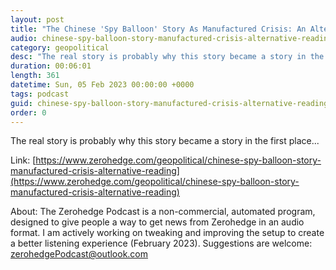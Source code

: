 ```yaml
---
layout: post
title: "The Chinese 'Spy Balloon' Story As Manufactured Crisis: An Alternative Reading"
audio: chinese-spy-balloon-story-manufactured-crisis-alternative-reading-2
category: geopolitical
desc: "The real story is probably why this story became a story in the first place..."
duration: 00:06:01
length: 361
datetime: Sun, 05 Feb 2023 00:00:00 +0000
tags: podcast
guid: chinese-spy-balloon-story-manufactured-crisis-alternative-reading-0
order: 0
---
```

The real story is probably why this story became a story in the first place...

Link: [https://www.zerohedge.com/geopolitical/chinese-spy-balloon-story-manufactured-crisis-alternative-reading](https://www.zerohedge.com/geopolitical/chinese-spy-balloon-story-manufactured-crisis-alternative-reading)

About: The Zerohedge Podcast is a non-commercial, automated program, designed to give people a way to get news from Zerohedge in an audio format.  I am actively working on tweaking and improving the setup to create a better listening experience (February 2023).  Suggestions are welcome: [zerohedgePodcast@outlook.com](mailto:zerohedgePodcast@outlook.com)